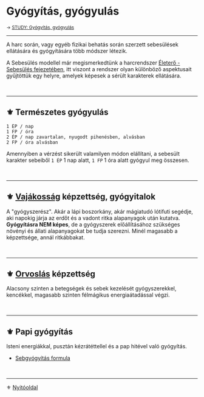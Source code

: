 # Gyógyítás, gyógyulás

<sub>→ [STUDY: Gyógyítás, gyógyulás](https://github.com/kaktusztea/szilankrpg/wiki/STUDY.gyogyitas.gyogyulas)</sub>

---
A harc során, vagy egyéb fizikai behatás során szerzett sebesülések ellátására és gyógyítására több módszer létezik.

A Sebesülés modellel már megismerkedtünk a harcrendszer [Életerő - Sebesülés fejezetében](061_03_sebesules.md),  itt viszont a rendszer olyan különböző aspektusait gyűjtöttük egy helyre, amelyek képesek a sérült karakterek ellátására.

<br />

---
## ⚜️ Természetes gyógyulás

```
1 ÉP / nap
1 FP / óra
2 ÉP / nap zavartalan, nyugodt pihenésben, alvásban
2 FP / óra alvásban
```

Amennyiben a vérzést sikerült valamilyen módon elállítani, a sebesült karakter sebeiből `1 ÉP` 1 nap alatt, `1 FP` 1 óra alatt gyógyul meg összesen.

<br />

---
## ⚜️ [Vajákosság](kepzettsegek.szekunder/vajakossag.md) képzettség, gyógyitalok

A "gyógyszerész". Akár a lápi boszorkány, akár mágiatudó lótifuti segédje, aki napokig járja az erdőt és a vadont ritka alapanyagok után kutatva. **Gyógyításra NEM képes**, de a gyógyszerek előállításához szükséges növényi és állati alapanyagokat be tudja szerezni. Minél magasabb a képzettsége, annál ritkábbakat.

<br />

---
## ⚜️ [Orvoslás](kepzettsegek.primer.altalanos/orvoslas.md) képzettség

Alacsony szinten a betegségek és sebek kezelését gyógyszerekkel, kencékkel, magasabb szinten félmágikus energiaátadással végzi.

<br />

---
## ⚜️ Papi gyógyítás

Isteni energiákkal, pusztán kézrátéttellel és a pap hitével való gyógyítás.
- [Sebgyógyítás formula](magia.papi.varazslatok/sebgyogyitas.md)

<br />

---

⚜️ [Nyitóoldal](start.md#14-gy%C3%B3gy%C3%ADt%C3%A1s-gy%C3%B3gyul%C3%A1s)
